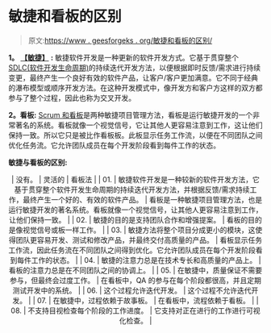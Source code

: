 # 敏捷和看板的区别

> 原文:[https://www . geesforgeks . org/敏捷和看板的区别/](https://www.geeksforgeeks.org/difference-between-agile-and-kanban/)

**1。** [**【敏捷】**](https://www.geeksforgeeks.org/software-engineering-agile-software-development/) **:**
敏捷软件开发是一种更新的软件开发方式。它基于贯穿整个 [SDLC(软件开发生命周期)](https://www.geeksforgeeks.org/software-development-life-cycle-sdlc/)的持续迭代开发方法，以便根据即时反馈/需求进行持续变更，最终产生一个良好有效的软件产品，让客户/客户更加满意。它不同于经典的瀑布模型或顺序开发方法。在这种开发模式中，像开发方和客户方这样的双方都参与了整个过程，因此也称为交叉开发。

**2。看板:**
[Scrum 和看板](https://www.geeksforgeeks.org/difference-between-scrum-and-kanban/)是两种敏捷项目管理方法，看板是运行敏捷开发的一个非常著名的系统。看板就像一个视觉信号，它让其他人更容易注意到工作，这让他们保持一致。所以它只是被比作看板板。此板显示任务工作流，以便在不同团队之间优化任务流。它允许团队成员在每个开发阶段看到每件工作的状态。

**敏捷与看板的区别:**

<center>

| 没有。 | 灵活的 | 看板法 |
| 01. | 敏捷软件开发是一种较新的软件开发方法，它基于贯穿整个软件开发生命周期的持续迭代开发方法，并根据反馈/需求持续工作，最终产生一个好的、有效的软件产品。 | 看板是一种敏捷项目管理方法，也是运行敏捷开发的著名系统。看板就像一个视觉信号，让其他人更容易注意到工作，让他们保持一致。 |
| 02. | 敏捷的目的是支持团队合作和增强提案。 | 看板的目的是像视觉信号或板一样工作。 |
| 03. | 敏捷方法将整个项目分成更小的模块，这使得团队更容易开发、测试和修改产品，并最终交付高质量的产品。 | 看板显示任务工作流，因此任务流在不同团队之间得到优化。它允许团队成员在每个开发阶段看到每件工作的状态。 |
| 04. | 敏捷的注意力总是在技术专长和高质量的产品上。 | 看板的注意力总是在不同团队之间的协调上。 |
| 05. | 在敏捷中，质量保证不需要参与，但最终会过度工作。 | 在看板中，QA 的参与在每个阶段都很高，并且定期测试开发中的系统。 |
| 06. | 这个过程允许迭代开发。 | 这个过程不允许迭代开发。 |
| 07. | 在敏捷中，过程依赖于故事板。 | 在看板中，流程依赖于看板。 |
| 08. | 不支持目视检查每个阶段的工作进度。 | 它支持对正在进行的工作进行可视化检查。 |

</center>